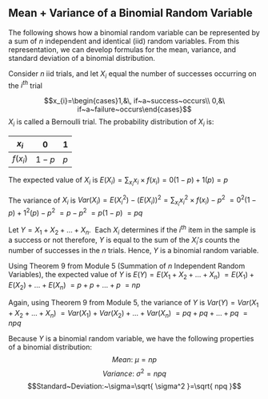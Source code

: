 ## Mean + Variance of a Binomial Random Variable

The following shows how a binomial random variable can be represented by a sum of $n$ independent and identical (iid) random variables. From this representation, we can develop formulas for the mean, variance, and standard deviation of a binomial distribution.

Consider $n$ iid trials, and let $X_{i}$ equal the number of successes occurring on the $i^{th}$ trial

$$x_{i}=\begin{cases}1,&\, if~a~success~occurs\\ 0,&\ if~a~failure~occurs\end{cases}$$
$X_{i}$ is called a Bernoulli trial. The probability distribution of $X_{i}$ is:

| $x_{i}$ | 0 | 1 |
| ---- | ---- | ---- |
| $f(x_{i})$ | $1-p$ | $p$ |

The expected value of $X_{i}$ is
$E(X_{i})=\sum_{x_{i}}x_{i} \times f(x_{i})=0(1-p)+1(p)=p$

The variance of $X_{i}$ is
$Var(X_{i})=E(X_{i}^2)-(E(X_{i}))^2=\sum_{x_{i}}x_{i}^2 \times f(x_{i})-p^2$
$=0^2(1-p)+1^2(p)-p^2$
$=p-p^2$
$=p(1-p)$
$=pq$

Let $Y=X_{1}+X_{2}+\dots+X_{n}$.  Each $X_{i}$ determines if the $i^{th}$ item in the sample is a success or not therefore, $Y$ is equal to the sum of the $X_{i}'s$ counts the number of successes in the $n$ trials. Hence, $Y$ is a binomial random variable. 

Using Theorem 9 from Module 5 (Summation of $n$ Independent Random Variables), the expected value of $Y$ is
$E(Y)=E(X_{1}+X_{2}+\dots+X_{n})$
$=E(X_{1})+E(X_{2})+\dots+E(X_{n})$
$=p+p+\dots+p$
$=np$

Again, using Theorem 9 from Module 5, the variance of $Y$ is
$Var(Y)=Var(X_{1}+X_{2}+\dots+X_{n})$
$=Var(X_{1})+Var(X_{2})+\dots+Var(X_{n})$
$=pq+pq+\dots+pq$
$=npq$

Because $Y$ is a binomial random variable, we have the following properties of a binomial distribution:
$$Mean:~\mu=np$$
$$Variance:~\sigma^2=npq$$
$$Standard~Deviation:~\sigma=\sqrt{ \sigma^2 }=\sqrt{ npq }$$

